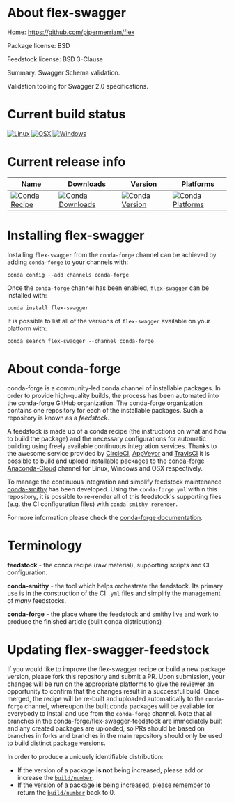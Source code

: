 About flex-swagger
==================

Home: https://github.com/pipermerriam/flex

Package license: BSD

Feedstock license: BSD 3-Clause

Summary: Swagger Schema validation.

Validation tooling for Swagger 2.0 specifications.


Current build status
====================

[![Linux](https://img.shields.io/circleci/project/github/conda-forge/flex-swagger-feedstock/master.svg?label=Linux)](https://circleci.com/gh/conda-forge/flex-swagger-feedstock)
[![OSX](https://img.shields.io/travis/conda-forge/flex-swagger-feedstock/master.svg?label=macOS)](https://travis-ci.org/conda-forge/flex-swagger-feedstock)
[![Windows](https://img.shields.io/appveyor/ci/conda-forge/flex-swagger-feedstock/master.svg?label=Windows)](https://ci.appveyor.com/project/conda-forge/flex-swagger-feedstock/branch/master)

Current release info
====================

| Name | Downloads | Version | Platforms |
| --- | --- | --- | --- |
| [![Conda Recipe](https://img.shields.io/badge/recipe-flex--swagger-green.svg)](https://anaconda.org/conda-forge/flex-swagger) | [![Conda Downloads](https://img.shields.io/conda/dn/conda-forge/flex-swagger.svg)](https://anaconda.org/conda-forge/flex-swagger) | [![Conda Version](https://img.shields.io/conda/vn/conda-forge/flex-swagger.svg)](https://anaconda.org/conda-forge/flex-swagger) | [![Conda Platforms](https://img.shields.io/conda/pn/conda-forge/flex-swagger.svg)](https://anaconda.org/conda-forge/flex-swagger) |

Installing flex-swagger
=======================

Installing `flex-swagger` from the `conda-forge` channel can be achieved by adding `conda-forge` to your channels with:

```
conda config --add channels conda-forge
```

Once the `conda-forge` channel has been enabled, `flex-swagger` can be installed with:

```
conda install flex-swagger
```

It is possible to list all of the versions of `flex-swagger` available on your platform with:

```
conda search flex-swagger --channel conda-forge
```


About conda-forge
=================

conda-forge is a community-led conda channel of installable packages.
In order to provide high-quality builds, the process has been automated into the
conda-forge GitHub organization. The conda-forge organization contains one repository
for each of the installable packages. Such a repository is known as a *feedstock*.

A feedstock is made up of a conda recipe (the instructions on what and how to build
the package) and the necessary configurations for automatic building using freely
available continuous integration services. Thanks to the awesome service provided by
[CircleCI](https://circleci.com/), [AppVeyor](http://www.appveyor.com/)
and [TravisCI](https://travis-ci.org/) it is possible to build and upload installable
packages to the [conda-forge](https://anaconda.org/conda-forge)
[Anaconda-Cloud](http://docs.anaconda.org/) channel for Linux, Windows and OSX respectively.

To manage the continuous integration and simplify feedstock maintenance
[conda-smithy](http://github.com/conda-forge/conda-smithy) has been developed.
Using the ``conda-forge.yml`` within this repository, it is possible to re-render all of
this feedstock's supporting files (e.g. the CI configuration files) with ``conda smithy rerender``.

For more information please check the [conda-forge documentation](https://conda-forge.org/docs/).

Terminology
===========

**feedstock** - the conda recipe (raw material), supporting scripts and CI configuration.

**conda-smithy** - the tool which helps orchestrate the feedstock.
                   Its primary use is in the construction of the CI ``.yml`` files
                   and simplify the management of *many* feedstocks.

**conda-forge** - the place where the feedstock and smithy live and work to
                  produce the finished article (built conda distributions)


Updating flex-swagger-feedstock
===============================

If you would like to improve the flex-swagger recipe or build a new
package version, please fork this repository and submit a PR. Upon submission,
your changes will be run on the appropriate platforms to give the reviewer an
opportunity to confirm that the changes result in a successful build. Once
merged, the recipe will be re-built and uploaded automatically to the
`conda-forge` channel, whereupon the built conda packages will be available for
everybody to install and use from the `conda-forge` channel.
Note that all branches in the conda-forge/flex-swagger-feedstock are
immediately built and any created packages are uploaded, so PRs should be based
on branches in forks and branches in the main repository should only be used to
build distinct package versions.

In order to produce a uniquely identifiable distribution:
 * If the version of a package **is not** being increased, please add or increase
   the [``build/number``](http://conda.pydata.org/docs/building/meta-yaml.html#build-number-and-string).
 * If the version of a package **is** being increased, please remember to return
   the [``build/number``](http://conda.pydata.org/docs/building/meta-yaml.html#build-number-and-string)
   back to 0.